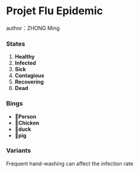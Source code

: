 # Projet Flu Epidemic 

author：ZHONG Ming



### States

1. **Healthy**
2. **Infected**
3. **Sick**
4. **Contagious**
5. **Recovering**
6. **Dead**

### Bings

- :baby:**Person**
- :chicken:**Chicken**
- :hatched_chick:**duck**
- :pig2:**pig**


### Variants

Frequent hand-washing can affect the infection rate
